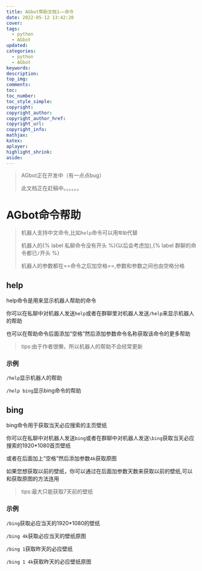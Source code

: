 ```yaml
---
title: AGbot帮助文档1——命令
date: 2022-05-12 13:42:20
cover:
tags: 
  - python
  - AGbot
updated:
categories:
  -	python
  - AGbot
keywords:
description:
top_img:
comments:
toc:
toc_number:
toc_style_simple:
copyright:
copyright_author:
copyright_author_href:
copyright_url:
copyright_info:
mathjax:
katex:
aplayer:
highlight_shrink:
aside:
---
```


> AGbot正在开发中（有一点点bug）
>
> 此文档正在赶稿中。。。。。。

# AGbot命令帮助

> 机器人支持中文命令,比如`help`命令可以用`帮助`代替
>
> 机器人的{% label 私聊命令没有开头 %}(以后会考虑加),{% label 群聊的命令都已`/`开头 %}
>
> 机器人的参数都在==命令之后加空格==,参数和参数之间也由空格分格

## help

help命令是用来显示机器人帮助的命令

你可以在私聊中对机器人发送`help`或者在群聊里对机器人发送`/help`来显示机器人的帮助

也可以在帮助命令后面添加“空格”然后添加参数命令名称获取该命令的更多帮助

> tips:由于作者很懒，所以机器人的帮助不会经常更新

### 示例

`/help`显示机器人的帮助

`/help bing`显示bing命令的帮助



## bing

bing命令用于获取当天必应搜索的主页壁纸

你可以在私聊中对机器人发送`bing`或者在群聊中对机器人发送`\bing`获取当天必应搜索的1920*1080首页壁纸

或者在后面加上“空格”然后添加参数`4k`获取原图

如果您想获取以前的壁纸，你可以通过在后面加参数天数来获取以前的壁纸,可以和获取原图的方法连用

> tips:最大只能获取7天前的壁纸

### 示例

`/bing`获取必应当天的1920*1080的壁纸

`/bing 4k`获取必应当天的壁纸原图

`/bing 1`获取昨天的必应壁纸

`/bing 1 4k`获取昨天的必应壁纸原图

